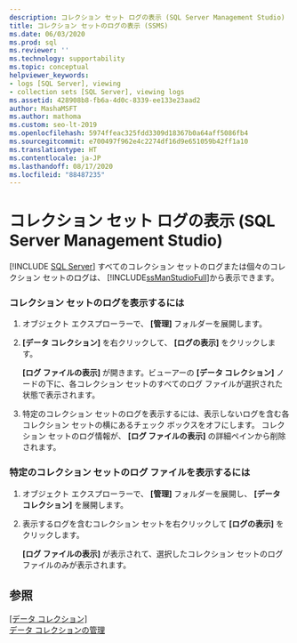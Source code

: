 ```yaml
---
description: コレクション セット ログの表示 (SQL Server Management Studio)
title: コレクション セットのログの表示 (SSMS)
ms.date: 06/03/2020
ms.prod: sql
ms.reviewer: ''
ms.technology: supportability
ms.topic: conceptual
helpviewer_keywords:
- logs [SQL Server], viewing
- collection sets [SQL Server], viewing logs
ms.assetid: 428908b8-fb6a-4d0c-8339-ee133e23aad2
author: MashaMSFT
ms.author: mathoma
ms.custom: seo-lt-2019
ms.openlocfilehash: 5974ffeac325fdd3309d18367b0a64aff5086fb4
ms.sourcegitcommit: e700497f962e4c2274df16d9e651059b42ff1a10
ms.translationtype: HT
ms.contentlocale: ja-JP
ms.lasthandoff: 08/17/2020
ms.locfileid: "88487235"
---
```

# <a name="view-collection-set-logs-sql-server-management-studio"></a>コレクション セット ログの表示 (SQL Server Management Studio)
 [!INCLUDE [SQL Server](../../includes/applies-to-version/sqlserver.md)]
  すべてのコレクション セットのログまたは個々のコレクション セットのログは、 [!INCLUDE[ssManStudioFull](../../includes/ssmanstudiofull-md.md)]から表示できます。  
  
### <a name="to-view-collection-set-logs"></a>コレクション セットのログを表示するには  
  
1.  オブジェクト エクスプローラーで、 **[管理]** フォルダーを展開します。  
  
2.  **[データ コレクション]** を右クリックして、 **[ログの表示]** をクリックします。  
  
     **[ログ ファイルの表示]** が開きます。ビューアーの **[データ コレクション]** ノードの下に、各コレクション セットのすべてのログ ファイルが選択された状態で表示されます。  
  
3.  特定のコレクション セットのログを表示するには、表示しないログを含む各コレクション セットの横にあるチェック ボックスをオフにします。 コレクション セットのログ情報が、 **[ログ ファイルの表示]** の詳細ペインから削除されます。  

### <a name="to-view-a-specific-collection-set-log-file"></a>特定のコレクション セットのログ ファイルを表示するには  
  
1.  オブジェクト エクスプローラーで、 **[管理]** フォルダーを展開し、 **[データ コレクション]** を展開します。  
  
2.  表示するログを含むコレクション セットを右クリックして **[ログの表示]** をクリックします。  
  
     **[ログ ファイルの表示]** が表示されて、選択したコレクション セットのログ ファイルのみが表示されます。  
  
## <a name="see-also"></a>参照  
 [[データ コレクション]](../../relational-databases/data-collection/data-collection.md)   
 [データ コレクションの管理](../../relational-databases/data-collection/manage-data-collection.md)  
  
  

